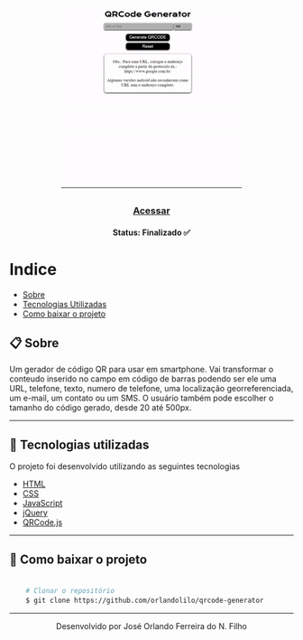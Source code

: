 

<h1 align="center">
    <img src="img/qrcode-generator-preview.gif" alt="QRCode Generator gif">
</h1>

<h3 align="center">
   <a href="qrcode-generat0r.netlify.app/">Acessar</a>
</h3>

<h4 align="center"> 
	Status: Finalizado ✅
</h4>

# Indice

- [Sobre](#-sobre)
- [Tecnologias Utilizadas](#-Tecnologias-utilizadas)
- [Como baixar o projeto](#-Como-baixar-o-projeto)

## 📋 Sobre

Um gerador de código QR para usar em smartphone. Vai transformar o conteudo inserido no campo em código de barras podendo ser ele uma URL, telefone, texto, numero de telefone, uma localização georreferenciada, um e-mail, um contato ou um SMS. O usuário também pode escolher o tamanho do código gerado, desde 20 até 500px.

---


## 🚀 Tecnologias utilizadas

O projeto foi desenvolvido utilizando as seguintes tecnologias 

- [HTML](https://www.w3schools.com/html/)
- [CSS](https://www.w3schools.com/css/)
- [JavaScript](https://www.javascript.com/)
- [jQuery](https://jquery.com/)
- [QRCode.js](http://davidshimjs.github.io/qrcodejs/)


---

## 📁 Como baixar o projeto

```bash

    # Clonar o repositório
    $ git clone https://github.com/orlandolilo/qrcode-generator


```

---

<p align="center">Desenvolvido por José Orlando Ferreira do N. Filho</p>